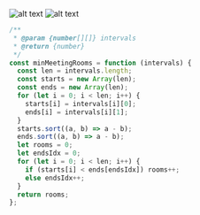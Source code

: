 ![alt text](https://github.com/everthis/leetcode-js/blob/master/images/meeting-room-ii-0.jpg "meeting-room-ii")
![alt text](https://github.com/everthis/leetcode-js/blob/master/images/meeting-room-ii-1.jpg "meeting-room-ii")

```javascript
/**
 * @param {number[][]} intervals
 * @return {number}
 */
const minMeetingRooms = function (intervals) {
  const len = intervals.length;
  const starts = new Array(len);
  const ends = new Array(len);
  for (let i = 0; i < len; i++) {
    starts[i] = intervals[i][0];
    ends[i] = intervals[i][1];
  }
  starts.sort((a, b) => a - b);
  ends.sort((a, b) => a - b);
  let rooms = 0;
  let endsIdx = 0;
  for (let i = 0; i < len; i++) {
    if (starts[i] < ends[endsIdx]) rooms++;
    else endsIdx++;
  }
  return rooms;
};
```
